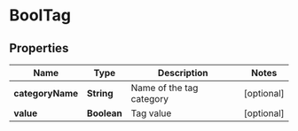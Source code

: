 

# BoolTag


## Properties

| Name | Type | Description | Notes |
|------------ | ------------- | ------------- | -------------|
|**categoryName** | **String** | Name of the tag category |  [optional] |
|**value** | **Boolean** | Tag value |  [optional] |



